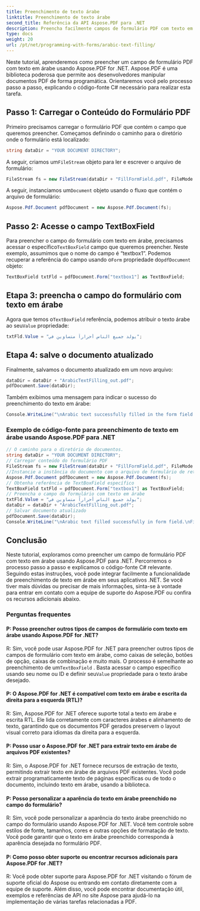 ```yaml
---
title: Preenchimento de texto árabe
linktitle: Preenchimento de texto árabe
second_title: Referência da API Aspose.PDF para .NET
description: Preencha facilmente campos de formulário PDF com texto em árabe usando Aspose.PDF para .NET.
type: docs
weight: 20
url: /pt/net/programming-with-forms/arabic-text-filling/
---
```

Neste tutorial, aprenderemos como preencher um campo de formulário PDF com texto em árabe usando Aspose.PDF for .NET. Aspose.PDF é uma biblioteca poderosa que permite aos desenvolvedores manipular documentos PDF de forma programática. Orientaremos você pelo processo passo a passo, explicando o código-fonte C# necessário para realizar esta tarefa.

## Passo 1: Carregar o Conteúdo do Formulário PDF

Primeiro precisamos carregar o formulário PDF que contém o campo que queremos preencher. Começamos definindo o caminho para o diretório onde o formulário está localizado:

```csharp
string dataDir = "YOUR DOCUMENT DIRECTORY";
```

 A seguir, criamos um`FileStream` objeto para ler e escrever o arquivo de formulário:

```csharp
FileStream fs = new FileStream(dataDir + "FillFormField.pdf", FileMode.Open, FileAccess.ReadWrite);
```

 A seguir, instanciamos um`Document` objeto usando o fluxo que contém o arquivo de formulário:

```csharp
Aspose.Pdf.Document pdfDocument = new Aspose.Pdf.Document(fs);
```

## Passo 2: Acesse o campo TextBoxField

 Para preencher o campo do formulário com texto em árabe, precisamos acessar o específico`TextBoxField` campo que queremos preencher. Neste exemplo, assumimos que o nome do campo é “textbox1”. Podemos recuperar a referência do campo usando o`Form` propriedade do`pdfDocument` objeto:

```csharp
TextBoxField txtFld = pdfDocument.Form["textbox1"] as TextBoxField;
```

## Etapa 3: preencha o campo do formulário com texto em árabe

 Agora que temos o`TextBoxField` referência, podemos atribuir o texto árabe ao seu`Value` propriedade:

```csharp
txtFld.Value = "يولد جميع الناس أحراراً متساوين في";
```

## Etapa 4: salve o documento atualizado

Finalmente, salvamos o documento atualizado em um novo arquivo:

```csharp
dataDir = dataDir + "ArabicTextFilling_out.pdf";
pdfDocument.Save(dataDir);
```

Também exibimos uma mensagem para indicar o sucesso do preenchimento do texto em árabe:

```csharp
Console.WriteLine("\nArabic text successfully filled in the form field.\nFile saved in the following location: " + dataDir);
```

### Exemplo de código-fonte para preenchimento de texto em árabe usando Aspose.PDF para .NET 
```csharp
// O caminho para o diretório de documentos.
string dataDir = "YOUR DOCUMENT DIRECTORY";
// Carregar conteúdo do formulário PDF
FileStream fs = new FileStream(dataDir + "FillFormField.pdf", FileMode.Open, FileAccess.ReadWrite);
//Instancie a instância do documento com o arquivo de formulário de retenção de fluxo
Aspose.Pdf.Document pdfDocument = new Aspose.Pdf.Document(fs);
// Obtenha referência de TextBoxField específico
TextBoxField txtFld = pdfDocument.Form["textbox1"] as TextBoxField;
// Preencha o campo do formulário com texto em árabe
txtFld.Value = "يولد جميع الناس أحراراً متساوين في";
dataDir = dataDir + "ArabicTextFilling_out.pdf";
// Salvar documento atualizado
pdfDocument.Save(dataDir);
Console.WriteLine("\nArabic text filled successfully in form field.\nFile saved at " + dataDir);
```

## Conclusão

Neste tutorial, exploramos como preencher um campo de formulário PDF com texto em árabe usando Aspose.PDF para .NET. Percorremos o processo passo a passo e explicamos o código-fonte C# relevante. Seguindo estas instruções, você pode integrar facilmente a funcionalidade de preenchimento de texto em árabe em seus aplicativos .NET. Se você tiver mais dúvidas ou precisar de mais informações, sinta-se à vontade para entrar em contato com a equipe de suporte do Aspose.PDF ou confira os recursos adicionais abaixo.

### Perguntas frequentes

#### P: Posso preencher outros tipos de campos de formulário com texto em árabe usando Aspose.PDF for .NET?

 R: Sim, você pode usar Aspose.PDF for .NET para preencher outros tipos de campos de formulário com texto em árabe, como caixas de seleção, botões de opção, caixas de combinação e muito mais. O processo é semelhante ao preenchimento de um`TextBoxField` . Basta acessar o campo específico usando seu nome ou ID e definir seu`Value` propriedade para o texto árabe desejado.

#### P: O Aspose.PDF for .NET é compatível com texto em árabe e escrita da direita para a esquerda (RTL)?

R: Sim, Aspose.PDF for .NET oferece suporte total a texto em árabe e escrita RTL. Ele lida corretamente com caracteres árabes e alinhamento de texto, garantindo que os documentos PDF gerados preservem o layout visual correto para idiomas da direita para a esquerda.

#### P: Posso usar o Aspose.PDF for .NET para extrair texto em árabe de arquivos PDF existentes?

R: Sim, o Aspose.PDF for .NET fornece recursos de extração de texto, permitindo extrair texto em árabe de arquivos PDF existentes. Você pode extrair programaticamente texto de páginas específicas ou de todo o documento, incluindo texto em árabe, usando a biblioteca.

#### P: Posso personalizar a aparência do texto em árabe preenchido no campo do formulário?

R: Sim, você pode personalizar a aparência do texto árabe preenchido no campo do formulário usando Aspose.PDF for .NET. Você tem controle sobre estilos de fonte, tamanhos, cores e outras opções de formatação de texto. Você pode garantir que o texto em árabe preenchido corresponda à aparência desejada no formulário PDF.

#### P: Como posso obter suporte ou encontrar recursos adicionais para Aspose.PDF for .NET?

R: Você pode obter suporte para Aspose.PDF for .NET visitando o fórum de suporte oficial do Aspose ou entrando em contato diretamente com a equipe de suporte. Além disso, você pode encontrar documentação útil, exemplos e referências de API no site Aspose para ajudá-lo na implementação de várias tarefas relacionadas a PDF.